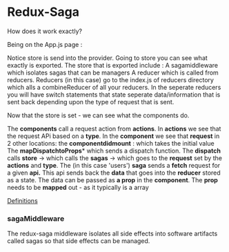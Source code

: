 # Redux-Saga

How does it work exactly?

Being on the App.js page :

Notice store is send into the provider.
Going to store you can see what exactly is exported.
The store that is exported include :
A sagamiddleware which isolates sagas that can be managers
A reducer which is called from reducers.
Reducers (in this case) go to the index.js of reducers directory
which alls a combineReducer of all your reducers.
In the seperate reducers you will have switch statements that state seperate data/information that is sent back depending upon the type of request that is sent.

Now that the store is set - we can see what the components do.

The **components** call a request action from **actions**. 
In **actions** we see that the request APi based on a **type**.
In the **component** we see that **request** in 2 other locations:
  the **componentdidmount** : which takes the initial value
  The **mapDispatchtoProps*** which sends a dispatch function.
The **dispatch** calls **store** -> 
which calls the **sagas** -> 
which goes to the **request** set by the **actions** and **type**.
The (in this case 'users') **saga** sends a **fetch** request for a given **api.** 
This api sends back the **data** that goes into the **reducer** stored as a state.
The data can be passed as **a prop** in the **component**.
The **prop** needs to be **mapped** out - as it typically is a array





[Definitions](https://survivejs.com/blog/redux-saga-interview/)
### sagaMiddleware
The redux-saga middleware isolates all side effects into software artifacts called sagas so that side effects can be managed.
